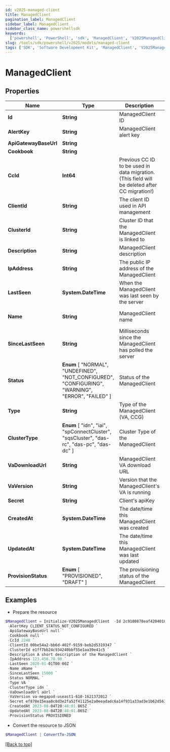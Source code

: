 ```yaml
---
id: v2025-managed-client
title: ManagedClient
pagination_label: ManagedClient
sidebar_label: ManagedClient
sidebar_class_name: powershellsdk
keywords:
  ['powershell', 'PowerShell', 'sdk', 'ManagedClient', 'V2025ManagedClient']
slug: /tools/sdk/powershell/v2025/models/managed-client
tags: ['SDK', 'Software Development Kit', 'ManagedClient', 'V2025ManagedClient']
---
```


# ManagedClient

## Properties

| Name | Type | Description | Notes |
| --- | --- | --- | --- |
| **Id** | **String** | ManagedClient ID | [optional] [readonly] |
| **AlertKey** | **String** | ManagedClient alert key | [optional] [readonly] |
| **ApiGatewayBaseUrl** | **String** |  | [optional] |
| **Cookbook** | **String** |  | [optional] |
| **CcId** | **Int64** | Previous CC ID to be used in data migration. (This field will be deleted after CC migration!) | [optional] |
| **ClientId** | **String** | The client ID used in API management | [required] |
| **ClusterId** | **String** | Cluster ID that the ManagedClient is linked to | [required] |
| **Description** | **String** | ManagedClient description | [required][default to ""] |
| **IpAddress** | **String** | The public IP address of the ManagedClient | [optional] [readonly] |
| **LastSeen** | **System.DateTime** | When the ManagedClient was last seen by the server | [optional] [readonly] |
| **Name** | **String** | ManagedClient name | [optional] [default to "VA-$clientId"] |
| **SinceLastSeen** | **String** | Milliseconds since the ManagedClient has polled the server | [optional] [readonly] |
| **Status** | **Enum** [ "NORMAL", "UNDEFINED", "NOT_CONFIGURED", "CONFIGURING", "WARNING", "ERROR", "FAILED" ] | Status of the ManagedClient | [optional] [readonly] |
| **Type** | **String** | Type of the ManagedClient (VA, CCG) | [required] |
| **ClusterType** | **Enum** [ "idn", "iai", "spConnectCluster", "sqsCluster", "das-rc", "das-pc", "das-dc" ] | Cluster Type of the ManagedClient | [optional] [readonly] |
| **VaDownloadUrl** | **String** | ManagedClient VA download URL | [optional] [readonly] |
| **VaVersion** | **String** | Version that the ManagedClient's VA is running | [optional] [readonly] |
| **Secret** | **String** | Client's apiKey | [optional] |
| **CreatedAt** | **System.DateTime** | The date/time this ManagedClient was created | [optional] |
| **UpdatedAt** | **System.DateTime** | The date/time this ManagedClient was last updated | [optional] |
| **ProvisionStatus** | **Enum** [ "PROVISIONED", "DRAFT" ] | The provisioning status of the ManagedClient | [optional] [readonly] |

## Examples

- Prepare the resource

```powershell
$ManagedClient = Initialize-V2025ManagedClient  -Id 2c9180878eaf4204018eb019c3570003 `
 -AlertKey CLIENT_STATUS_NOT_CONFIGURED `
 -ApiGatewayBaseUrl null `
 -Cookbook null `
 -CcId 2248 `
 -ClientId 00be54a2-bb6d-402f-9159-beb2d5319347 `
 -ClusterId e1ff7bb24c934240bbf55e1aa39e41c5 `
 -Description A short description of the ManagedClient `
 -IpAddress 123.456.78.90 `
 -LastSeen 2020-01-01T00:00Z `
 -Name aName `
 -SinceLastSeen 15000 `
 -Status NORMAL `
 -Type VA `
 -ClusterType idn `
 -VaDownloadUrl aUrl `
 -VaVersion va-megapod-useast1-610-1621372012 `
 -Secret ef878e15eaa8c8d3e2fa52f41125e2a0eeadadc6a14f931a33ad3e1b62d56381 `
 -CreatedAt 2023-08-04T20:48:01.865Z `
 -UpdatedAt 2023-08-04T20:48:01.865Z `
 -ProvisionStatus PROVISIONED
```

- Convert the resource to JSON

```powershell
$ManagedClient | ConvertTo-JSON
```

[[Back to top]](#)
